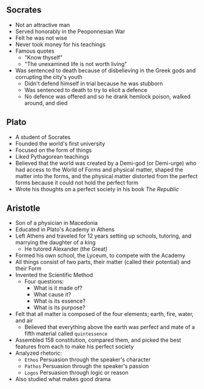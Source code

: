 ## Socrates
- Not an attractive man
- Served honorably in the Peoponnesian War
- Felt he was not wise
- Never took money for his teachings
- Famous quotes
	- "Know thyself"
	- "The unexamined life is not worth living"
- Was sentenced to death because of disbelieving in the Greek gods and corrupting the city's youth
	- Didn't defend himself in trial because he was stubborn
	- Was sentenced to death to try to elicit a defence
	- No defence was offered and so he drank hemlock poison, walked around, and died

## Plato
- A student of Socrates
- Founded the world's first university
- Focused on the form of things
- Liked Pythagorean teachings
- Believed that the world was created by a Demi-god (or Demi-urge) who had access to the World of Forms and physical matter, shaped the matter into the forms, and the physical matter distorted from the perfect forms because it could not hold the perfect form
- Wrote his thoughts on a perfect society in his book *The Republic*

## Aristotle
- Son of a physician in Macedonia
- Educated in Plato's Academy in Athens
- Left Athens and traveled for 12 years setting up schools, tutoring, and marrying the daughter of a king
	- He tutored Alexander (the Great)
- Formed his own school, the Lyceum, to compete with the Academy
- All things consist of two parts, their matter (called their potential) and their Form
- Invented the Scientific Method
	- Four questions:
		- What is it made of?
		- What cause it?
		- What is its essence?
		- What is its purpose?
- Felt that all matter is composed of the four elements; earth, fire, water, and air
	- Believed that everything above the earth was perfect and mate of a fifth material called `quintessence`
- Assembled 158 constitution, compared them, and picked the best features from each to make his perfect society
- Analyzed rhetoric:
	- `Ethos` Persuasion through the speaker's character
	- `Pathos` Persuasion through the speaker's passion
	- `Logos` Persuasion through logic or reason
- Also studied what makes good drama
